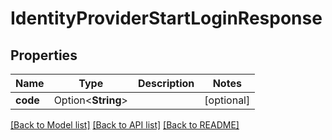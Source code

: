 # IdentityProviderStartLoginResponse

## Properties

Name | Type | Description | Notes
------------ | ------------- | ------------- | -------------
**code** | Option<**String**> |  | [optional]

[[Back to Model list]](../README.md#documentation-for-models) [[Back to API list]](../README.md#documentation-for-api-endpoints) [[Back to README]](../README.md)


